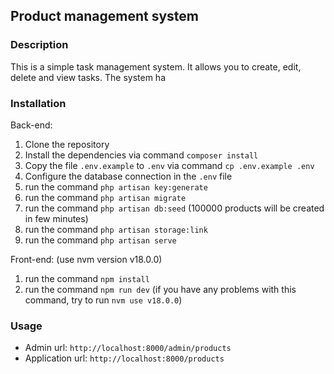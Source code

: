 ## Product management system

### Description
This is a simple task management system. It allows you to create, edit, delete and view tasks. The system ha

### Installation
Back-end:
1. Clone the repository
2. Install the dependencies via command `composer install`
3. Copy the file `.env.example` to `.env` via command `cp .env.example .env`
4. Configure the database connection in the `.env` file
5. run the command `php artisan key:generate`
6. run the command `php artisan migrate`
7. run the command `php artisan db:seed` (100000 products will be created in few minutes)
8. run the command `php artisan storage:link`
9. run the command `php artisan serve`

Front-end:
(use nvm version v18.0.0)
1. run the command `npm install`
2. run the command `npm run dev` (if you have any problems with this command, try to run `nvm use v18.0.0`)

### Usage

- Admin url: `http://localhost:8000/admin/products`
- Application url: `http://localhost:8000/products`



